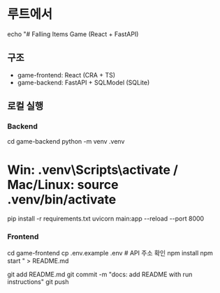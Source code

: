# 루트에서
echo "# Falling Items Game (React + FastAPI)

## 구조
- game-frontend: React (CRA + TS)
- game-backend: FastAPI + SQLModel (SQLite)

## 로컬 실행
### Backend
cd game-backend
python -m venv .venv
# Win: .venv\\Scripts\\activate / Mac/Linux: source .venv/bin/activate
pip install -r requirements.txt
uvicorn main:app --reload --port 8000

### Frontend
cd game-frontend
cp .env.example .env  # API 주소 확인
npm install
npm start
" > README.md

git add README.md
git commit -m "docs: add README with run instructions"
git push
